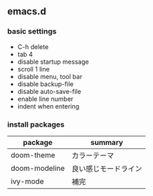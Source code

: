 emacs.d
---
### basic settings
* C-h delete
* tab 4
* disable startup message
* scroll 1 line
* disable menu, tool bar
* disable backup-file
* disable auto-save-file
* enable line number
* indent when entering

### install packages
| package | summary |
| --- | --- |
| doom-theme | カラーテーマ |
| doom-modeline | 良い感じモードライン | 
| ivy-mode | 補完 |
